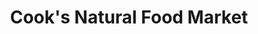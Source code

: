---
title: "Cook's Natural Food Market"
url: /rogers/cooks-natural-food-market/
shop: Supermarkt
---